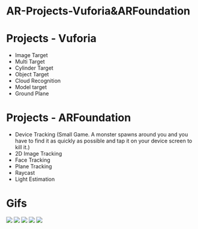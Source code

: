 # AR-Projects-Vuforia&ARFoundation
# Projects - Vuforia
 - Image Target
 - Multi Target
 - Cylinder Target
 - Object Target
 - Cloud Recognition
 - Model target
 - Ground Plane

# Projects - ARFoundation
 - Device Tracking (Small Game. A monster spawns around you and you have to find it as quickly as possible and tap it on your device screen to kill it.)
 - 2D Image Tracking
 - Face Tracking
 - Plane Tracking
 - Raycast
 - Light Estimation

# Gifs
![](https://github.com/dendritaDev/AR-Vuforia-ARFoundation-Unity/blob/main/Plane%20Tracking.gif)
![](https://github.com/dendritaDev/AR-Vuforia-ARFoundation-Unity/blob/main/Device%20Tracking.gif)
![](https://github.com/dendritaDev/AR-Vuforia-ARFoundation-Unity/blob/main/Multi%20Target.gif)
![](https://github.com/dendritaDev/AR-Vuforia-ARFoundation-Unity/blob/main/Ground%20Plane.gif)
![](https://github.com/dendritaDev/AR-Vuforia-ARFoundation-Unity/blob/main/Cloud%20Recognition.gif)
